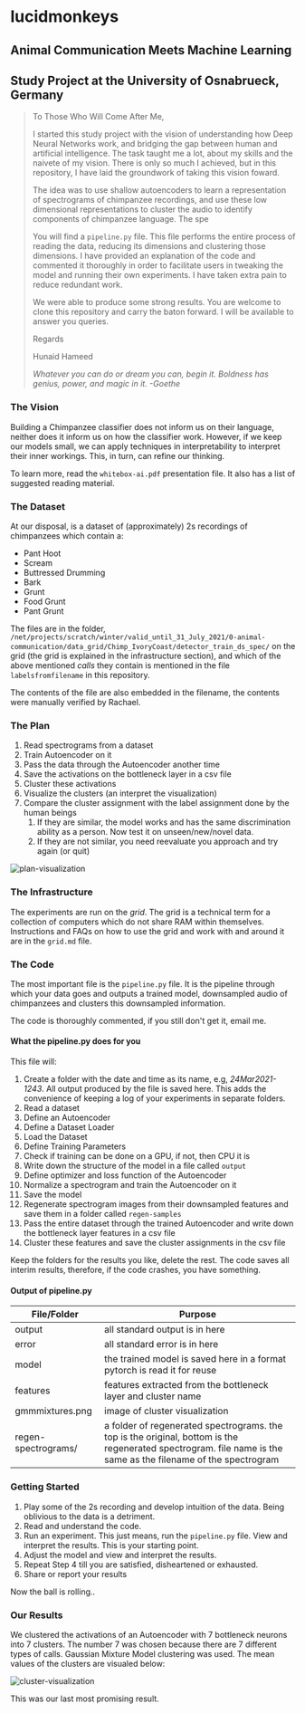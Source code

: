 # lucidmonkeys

## Animal Communication Meets Machine Learning
## Study Project at the University of Osnabrueck, Germany

> To Those Who Will Come After Me,
> 
> I started this study project with the vision of understanding how Deep Neural Networks work, and bridging the gap between human and artificial intelligence. The task taught me a lot, about my skills and the naivete of my vision. There is only so much I achieved, but in this repository, I have laid the groundwork of taking this vision foward.
>
> The idea was to use shallow autoencoders to learn a representation of spectrograms of chimpanzee recordings, and use these low dimensional representations to cluster the audio to identify components of chimpanzee language. The spe
>
> You will find a `pipeline.py` file. This file performs the entire process of reading the data, reducing its dimensions and clustering those dimensions. I have provided an explanation of the code and commented it thoroughly in order to facilitate users in tweaking the model and running their own experiments. I have taken extra pain to reduce redundant work.
>
> We were able to produce some strong results. You are welcome to clone this repository and carry the baton forward. I will be available to answer you queries.
>
> Regards
>
> Hunaid Hameed
>
>
> _Whatever you can do or dream you can, begin it. Boldness has genius, power, and magic in it. -Goethe_


### The Vision

Building a Chimpanzee classifier does not inform us on their language, neither does it inform us on how the classifier work. However, if we keep our models small, we can apply techniques in interpretability to interpret their inner workings. This, in turn, can refine our thinking.

To learn more, read the `whitebox-ai.pdf` presentation file. It also has a list of suggested reading material.

### The Dataset

At our disposal, is a dataset of (approximately) 2s recordings of chimpanzees which contain a:
- Pant Hoot
- Scream
- Buttressed Drumming
- Bark
- Grunt
- Food Grunt
- Pant Grunt

The files are in the folder, `/net/projects/scratch/winter/valid_until_31_July_2021/0-animal-communication/data_grid/Chimp_IvoryCoast/detector_train_ds_spec/` on the grid (the grid is explained in the infrastructure section), and which of the above mentioned _calls_ they contain is mentioned in the file `labelsfromfilename` in this repository.

The contents of the file are also embedded in the filename, the contents were manually verified by Rachael.

### The Plan

1. Read spectrograms from a dataset
2. Train Autoencoder on it
3. Pass the data through the Autoencoder another time
4. Save the activations on the bottleneck layer in a csv file
5. Cluster these activations
6. Visualize the clusters (an interpret the visualization)
7. Compare the cluster assignment with the label assignment done by the human beings
    1. If they are similar, the model works and has the same discrimination ability as a person. Now test it on unseen/new/novel data.
    2. If they are not similar, you need reevaluate you approach and try again (or quit)

![plan-visualization](images/plan.png)

### The Infrastructure

The experiments are run on the _grid_. The grid is a technical term for a collection of computers which do not share RAM within themselves. Instructions and FAQs on how to use the grid and work with and around it are in the `grid.md` file.

### The Code

The most important file is the `pipeline.py` file. It is the pipeline through which your data goes and outputs a trained model, downsampled audio of chimpanzees and clusters this downsampled information.

The code is thoroughly commented, if you still don't get it, email me.

#### What the pipeline.py does for you

This file will:

1. Create a folder with the date and time as its name, e.g, _24Mar2021-1243_.
    All output produced by the file is saved here. This adds the convenience of keeping a log of your experiments in separate folders.
2. Read a dataset
2. Define an Autoencoder
3. Define a Dataset Loader
4. Load the Dataset
5. Define Training Parameters
6. Check if training can be done on a GPU, if not, then CPU it is
7. Write down the structure of the model in a file called `output`
8. Define optimizer and loss function of the Autoencoder
9. Normalize a spectrogram and train the Autoencoder on it
10. Save the model
11. Regenerate spectrogram images from their downsampled features and save them in a folder called `regen-samples`
12. Pass the entire dataset through the trained Autoencoder and write down the bottleneck layer features in a csv file
13. Cluster these features and save the cluster assignments in the csv file

Keep the folders for the results you like, delete the rest. The code saves all interim results, therefore, if the code crashes, you have something.

#### Output of pipeline.py
| File/Folder | Purpose |
|-------------|---------|
| output      | all standard output is in here |
| error       | all standard error is in here |
| model       | the trained model is saved here in a format pytorch is read it for reuse |
| features    | features extracted from the bottleneck layer and cluster name |
| gmmmixtures.png | image of cluster visualization |
| regen-spectrograms/ | a folder of regenerated spectrograms. the top is the original, bottom is the regenerated spectrogram. file name is the same as the filename of the spectrogram|

### Getting Started

1. Play some of the 2s recording and develop intuition of the data. Being oblivious to the data is a detriment.
2. Read and understand the code.
3. Run an experiment.
    This just means, run the `pipeline.py` file. View and interpret the results. This is your starting point.
4. Adjust the model and view and interpret the results.
5. Repeat Step 4 till you are satisfied, disheartened or exhausted.
6. Share or report your results

Now the ball is rolling..

### Our Results

We clustered the activations of an Autoencoder with 7 bottleneck neurons into 7 clusters. The number 7 was chosen because there are 7 different types of calls. Gaussian Mixture Model clustering was used. The mean values of the clusters are visualed below:

![cluster-visualization](images/gmmmixtures.png)

This was our last most promising result.
